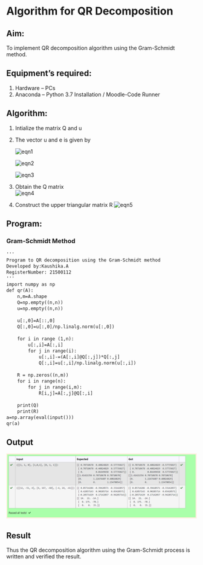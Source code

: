 # Algorithm for QR Decomposition
## Aim:
To implement QR decomposition algorithm using the Gram-Schmidt method.
## Equipment’s required:
1.	Hardware – PCs
2.	Anaconda – Python 3.7 Installation / Moodle-Code Runner
## Algorithm:
1.	Intialize the matrix Q and u
2.	The vector u and e is given by

    ![eqn1](./ex4.jpg)

    ![eqn2](./ex6.jpg)

    ![eqn3](./ex3.jpg)

3.	Obtain the Q matrix   
    ![eqn4](./ex1.jpg)
4.	Construct the upper triangular matrix R
    ![eqn5](./ex2.jpg)



## Program:
### Gram-Schmidt Method
```
''' 
Program to QR decomposition using the Gram-Schmidt method
Developed by:Kaushika.A
RegisterNumber: 21500112
'''
import numpy as np
def qr(A):
    n,m=A.shape
    Q=np.empty((n,n))
    u=np.empty((n,n))
    
    u[:,0]=A[::,0]
    Q[:,0]=u[:,0]/np.linalg.norm(u[:,0])
    
    for i in range (1,n):
        u[:,i]=A[:,i]
        for j in range(i):
            u[:,i]-=(A[:,i]@Q[:,j])*Q[:,j]
            Q[:,i]=u[:,i]/np.linalg.norm(u[:,i])
            
    R = np.zeros((n,m))
    for i in range(n):
        for j in range(i,m):
            R[i,j]=A[:,j]@Q[:,i]
    
    print(Q)
    print(R)
a=np.array(eval(input()))
qr(a)
```

## Output

![Output Image](output.png)

## Result
Thus the QR decomposition algorithm using the Gram-Schmidt process is written and verified the result.